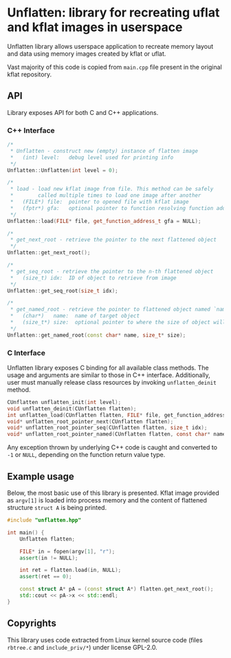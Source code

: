 # Unflatten: library for recreating uflat and kflat images in userspace

Unflatten library allows userspace application to recreate memory layout and data using memory images created by kflat or uflat. 

Vast majority of this code is copied from `main.cpp` file present in the original kflat repository.

## API
Library exposes API for both C and C++ applications.

### C++ Interface

```cpp
/*
 * Unflatten - construct new (empty) instance of flatten image
 *   (int) level:   debug level used for printing info
 */
Unflatten::Unflatten(int level = 0);

/*
 * load - load new kflat image from file. This method can be safely
 *  	  called multiple times to load one image after another
 *   (FILE*) file:  pointer to opened file with kflat image
 *   (fptr*) gfa:   optional pointer to function resolving function addresses
 */
Unflatten::load(FILE* file, get_function_address_t gfa = NULL);

/*
 * get_next_root - retrieve the pointer to the next flattened object
 */
Unflatten::get_next_root();

/*
 * get_seq_root - retrieve the pointer to the n-th flattened object
 *   (size_t) idx:  ID of object to retrieve from image
 */
Unflatten::get_seq_root(size_t idx);

/*
 * get_named_root - retrieve the pointer to flattened object named `name`
 *   (char*)   name:  name of target object
 *   (size_t*) size:  optional pointer to where the size of object will be stored
 */
Unflatten::get_named_root(const char* name, size_t* size);
```

### C Interface

Unflatten library exposes C binding for all available class methods. The usage and arguments are similar to those in C++ interface. Additionally, user must manually release class resources by invoking `unflatten_deinit` method.

```c
CUnflatten unflatten_init(int level);
void unflatten_deinit(CUnflatten flatten);
int unflatten_load(CUnflatten flatten, FILE* file, get_function_address_t gfa);
void* unflatten_root_pointer_next(CUnflatten flatten);
void* unflatten_root_pointer_seq(CUnflatten flatten, size_t idx);
void* unflatten_root_pointer_named(CUnflatten flatten, const char* name, size_t* idx);
```

Any exception thrown by underlying C++ code is caught and converted to `-1` or `NULL`, depending on the function return value type.

## Example usage

Below, the most basic use of this library is presented. Kflat image provided as `argv[1]` is loaded into process memory and the content of flattened structure `struct A` is being printed.

```cpp
#include "unflatten.hpp"

int main() {
    Unflatten flatten;

    FILE* in = fopen(argv[1], "r");
    assert(in != NULL);

    int ret = flatten.load(in, NULL);
    assert(ret == 0);

    const struct A* pA = (const struct A*) flatten.get_next_root();
    std::cout << pA->x << std::endl;
}
```

## Copyrights
This library uses code extracted from Linux kernel source code (files `rbtree.c` and `include_priv/*`) under license GPL-2.0.
